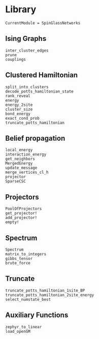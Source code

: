 # Library

```@meta
CurrentModule = SpinGlassNetworks
```

## Ising Graphs
```@docs
inter_cluster_edges
prune
couplings
```

## Clustered Hamiltonian
```@docs
split_into_clusters
decode_potts_hamiltonian_state
rank_reveal
energy
energy_2site
cluster_size
bond_energy
exact_cond_prob
truncate_potts_hamiltonian
```

## Belief propagation
```@docs
local_energy
interaction_energy
get_neighbors
MergedEnergy
update_message
merge_vertices_cl_h
projector
SparseCSC
```

## Projectors
```@docs
PoolOfProjectors
get_projector!
add_projector!
empty!
```

## Spectrum
```@docs
Spectrum
matrix_to_integers
gibbs_tensor
brute_force
```

## Truncate
```@docs
truncate_potts_hamiltonian_1site_BP
truncate_potts_hamiltonian_2site_energy
select_numstate_best
```

## Auxiliary Functions
```@docs
zephyr_to_linear
load_openGM
```